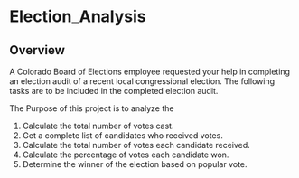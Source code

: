 # Election_Analysis

## Overview

A Colorado Board of Elections employee requested your help in completing an election audit of a recent local congressional election. The following tasks are to be included in the completed election audit.

The Purpose of this project is to analyze the 

1. Calculate the total number of votes cast. 
2. Get a complete list of candidates who received votes. 
3. Calculate the total number of votes each candidate received. 
4. Calculate the percentage of votes each candidate won. 
5. Determine the winner of the election based on popular vote. 
